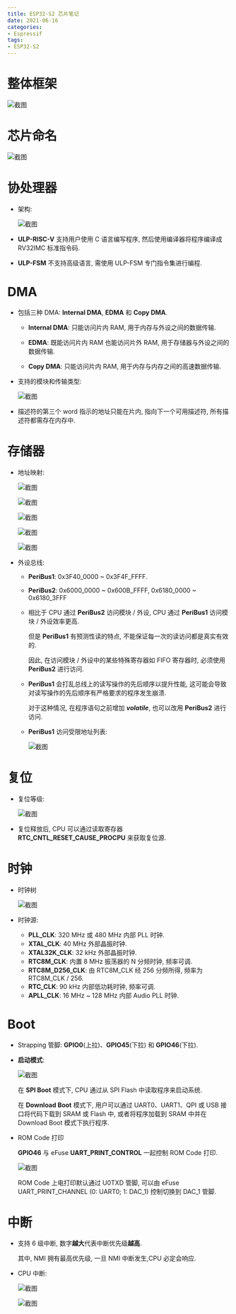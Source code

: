 ```yaml
---
title: ESP32-S2 芯片笔记
date: 2021-06-16
categories: 
- Espressif
tags:
- ESP32-S2
---
```

# 整体框架

![截图](ESP32-S2芯片笔记/54416e9ebcfd7414980e539e258377b1.png)

<!--more-->

# 芯片命名

![截图](ESP32-S2芯片笔记/13fe81e00266bfffe4ee79493731e190.png)

# 协处理器

- 架构:
  
  ![截图](ESP32-S2芯片笔记/de0dc2179fc26d89dbfe9c41bce2f6b0.png)
- **ULP-RISC-V** 支持用户使用 C 语言编写程序, 然后使用编译器将程序编译成 RV32IMC 标准指令码.
- **ULP-FSM** 不支持高级语言, 需使用 ULP-FSM 专门指令集进行编程.

# DMA

- 包括三种 DMA: **Internal DMA**, **EDMA** 和 **Copy DMA**.
  
  - **Internal DMA**: 只能访问片内 RAM, 用于内存与外设之间的数据传输.
  
  - **EDMA**: 既能访问片内 RAM 也能访问片外 RAM, 用于存储器与外设之间的数据传输.
  
  - **Copy DMA**: 只能访问片内 RAM, 用于内存与内存之间的高速数据传输.
- 支持的模块和传输类型:
  
  ![截图](ESP32-S2芯片笔记/08d41dbb29c1a81c0460fcb9c2b53c9e.png)
- 描述符的第三个 word 指示的地址只能在片内, 指向下一个可用描述符, 所有描述符都需存在内存中.

# 存储器

- 地址映射:
  
  ![截图](ESP32-S2芯片笔记/3c819eca8bcc98071a4cc3118388ca97.png)
  
  ![截图](ESP32-S2芯片笔记/0673399f39b48bbd09b5f4aec530ac79.png)
  
  ![截图](ESP32-S2芯片笔记/26c40910e1addb49ec046861c48ae0b7.png)
  
  ![截图](ESP32-S2芯片笔记/8c2e69bb9318da03653472b6c6c247d4.png)
  
  ![截图](ESP32-S2芯片笔记/0dd0cf398d383e3986e371a2ca912ef5.png)
- 外设总线:
  
  - **PeriBus1**: 0x3F40_0000 ~ 0x3F4F_FFFF.
  
  - **PeriBus2**: 0x6000_0000 ~ 0x600B_FFFF, 0x6180_0000 ~ 0x6180_3FFF
  - 相比于 CPU 通过 **PeriBus2** 访问模块 / 外设, CPU 通过 **PeriBus1** 访问模块 / 外设效率更高. 
    
    但是 **PeriBus1** 有预测性读的特点, 不能保证每一次的读访问都是真实有效的.
    
    因此, 在访问模块 / 外设中的某些特殊寄存器如 FIFO 寄存器时, 必须使用 **PeriBus2** 进行访问.
  - **PeriBus1** 会打乱总线上的读写操作的先后顺序以提升性能, 这可能会导致对读写操作的先后顺序有严格要求的程序发生崩溃.
    
    对于这种情况, 在程序语句之前增加 ***volatile***, 也可以改用 **PeriBus2** 进行访问.
  - **PeriBus1** 访问受限地址列表:
    
    ![截图](ESP32-S2芯片笔记/b46c0b28041e1ba2968930d8b4ede3e3.png)

# 复位

- 复位等级:
  
  ![截图](ESP32-S2芯片笔记/9a4f22fb9645d1b19b2390d1f325b7c9.png)
- 复位释放后, CPU 可以通过读取寄存器 **RTC_CNTL_RESET_CAUSE_PROCPU** 来获取复位源.

# 时钟

- 时钟树
  
  ![截图](ESP32-S2芯片笔记/a8607c8412b6768f4fab843b07e2b61a.png)
- 时钟源:
  - **PLL_CLK**: 320 MHz 或 480 MHz 内部 PLL 时钟.
  - **XTAL_CLK**: 40 MHz 外部晶振时钟.
  - **XTAL32K_CLK**: 32 kHz 外部晶振时钟.
  - **RTC8M_CLK**: 内置 8 MHz 振荡器的 N 分频时钟, 频率可调.
  - **RTC8M_D256_CLK**: 由 RTC8M_CLK 经 256 分频所得, 频率为 RTC8M_CLK / 256.
  - **RTC_CLK**: 90 kHz 内部低功耗时钟, 频率可调.
  - **APLL_CLK**: 16 MHz ~ 128 MHz 内部 Audio PLL 时钟.

# Boot

- Strapping 管脚: **GPIO0**(上拉)、**GPIO45**(下拉) 和 **GPIO46**(下拉).
- **启动模式**:
  
  ![截图](ESP32-S2芯片笔记/33b64dfc0322f9114612eae510225b52.png)
  
  在 **SPI Boot** 模式下, CPU 通过从 SPI Flash 中读取程序来启动系统.
  
  在 **Download Boot** 模式下, 用户可以通过 UART0、UART1、QPI 或 USB 接口将代码下载到 SRAM 或 Flash 中, 或者将程序加载到 SRAM 中并在 Download Boot 模式下执行程序.

- ROM Code 打印
  
  **GPIO46** 与 eFuse **UART_PRINT_CONTROL** 一起控制 ROM Code 打印.
  
  ![截图](ESP32-S2芯片笔记/a7b76beac993ca39a07b691c0e6137f2.png)
  
  ROM Code 上电打印默认通过 U0TXD 管脚, 可以由 eFuse UART_PRINT_CHANNEL (0: UART0; 1: DAC_1) 控制切换到 DAC_1 管脚.

# 中断

- 支持 6 级中断, 数字**越大**代表中断优先级**越高**.
  
  其中, NMI 拥有最高优先级, 一旦 NMI 中断发生,CPU 必定会响应.
- CPU 中断:
  
  ![截图](ESP32-S2芯片笔记/cbc1468e372a6e03a9a399fa808e49f1.png)
  
  ![截图](ESP32-S2芯片笔记/2c191bb01f8a89911085d110e4b124d3.png)
